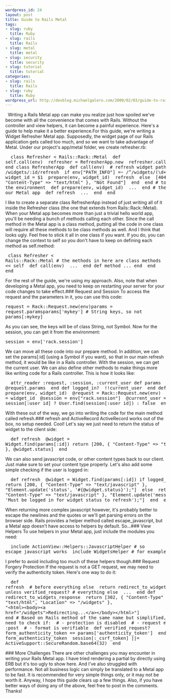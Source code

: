 ```yaml
--- 
wordpress_id: 24
layout: post
title: Guide to Rails Metal
tags: 
- slug: ruby
  title: Ruby
- slug: rails
  title: Rails
- slug: metal
  title: metal
- slug: security
  title: security
- slug: tutorial
  title: tutorial
categories: 
- slug: rails
  title: Rails
- slug: ruby
  title: Ruby
wordpress_url: http://devblog.michaelgalero.com/2009/02/03/guide-to-rails-metal/
---
```

   Writing a Rails Metal app can make you realize just how spoiled we've become with all the convenience that comes with Rails. Without the controller and view helpers, it can become a painful experience. Here's a guide to help make it a better experience.For this guide, we're writing a Widget Refresher Metal app. Supposedly, the widget page of our Rails application gets called too much, and so we want to take advantage of Metal. Under our project's app/metal folder, we create refresher.rb:<pre>  class Refresher &lt; Rails::Rack::Metal    def self.call(env)      refresher = RefresherApp.new      refresher.call(env)    end  end  class RefresherApp    def call(env)      # refresh widget path: /widgets/:id/refresh      if env["PATH_INFO"] =~ /^\/widgets\/(\d+)\/refresh/        widget_id = $1        prepare(env, widget_id)        refresh      else        [404, { "Content-Type" =&gt; "text/html" }, "Not Found"]      end    end    # to setup the environment    def prepare(env, widget_id)      ...    end    # the heart of our Metal app    def refresh      ...    end  end</pre>I like to create a separate class RefresherApp instead of just writing all of it inside the Refresher class (the one that extends from Rails::Rack::Metal). When your Metal app becomes more than just a trivial hello world app, you'll be needing a bunch of methods calling each other. Since the call method in the Metal app is a class method, putting all the code in one class will require all these methods to be class methods as well. And I think that looks ugly. Feel free to stick it all in one class if you want. If you do, you can change the context to self so you don't have to keep on defining each method as self.method:<pre>  class Refresher &lt; Rails::Rack::Metal    # the methods in here are class methods    class &lt;&lt; self      def call(env)        ...      end      def method        ...      end    end  end</pre>For the rest of the guide, we're using my approach. Also, note that when developing a Metal app, you need to keep on restarting your server for your code changes to take effect.### Request and Session
To access the request and the parameters in it, you can use this code:<pre>request = Rack::Request.new(env)params = request.paramsparams['mykey'] # String keys, so not params[:mykey]</pre>As you can see, the keys will be of class String, not Symbol. Now for the session, you can get it from the environment:<pre>session = env['rack.session']</pre>We can move all these code into our prepare method. In addition, we can set the params[:id] (using a Symbol if you want), so that in our main refresh method, it would be like in a Rails controller. With the session, we can get the current user. We can also define other methods to make things more like writing code for a Rails controller. This is how it looks like:<pre>  attr_reader :request, :session, :current_user  def params    @request.params  end  def logged_in?    !!current_user  end  def prepare(env, widget_id)    @request = Rack::Request.new(env)    params[:id] = widget_id    @session = env["rack.session"]    @current_user = session[:user_id] ? User.find(session[:user_id]) : false  end</pre>With these out of the way, we go into writing the code for the main method called refresh.### refresh and ActiveRecord
ActiveRecord works out of the box, no setup needed. Cool! Let's say we just need to return the status of widget to the client side:<pre>  def refresh    @widget = Widget.find(params[:id])    return [200, { "Content-Type" =&gt; "text/html" }, @widget.status]  end</pre>We can also send javascript code, or other content types back to our client. Just make sure to set your content type properly. Let's also add some simple checking if the user is logged in:<pre>  def refresh    @widget = Widget.find(params[:id])    if logged_in?      return [200, { "Content-Type" =&gt; "text/javascript" }, "Element.update('status', '#{@widget.status}');"]    else      return [200, { "Content-Type" =&gt; "text/javascript" }, "Element.update('message', 'Must be logged in for widget status to refresh');"]    end  end</pre>When returning more complex javascript however, it's probably better to escape the newlines and the quotes or we'll get parsing errors on the browser side. Rails provides a helper method called escape_javascript, but a Metal app doesn't have access to helpers by default. So...### View Helpers
To use helpers in your Metal app, just include the modules you need:<pre>  include ActionView::Helpers::JavascriptHelper # so escape_javascript works  include WidgetsHelper # for example</pre>I prefer to avoid including too much of these helpers though.### Request Forgery Protection
If the request is not a GET request, we may need to verify the authenticity token. Here's one way to do it:<pre>  def refresh    # before everything else    return redirect_to_widgets_response unless verified_request?    # everything else    ...  end  def redirect_to_widgets_response    return [302, { "Content-Type" =&gt; "text/html", "Location" =&gt; "/widgets" },      "&lt;html&gt;&lt;body&gt;&lt;a href=\"/widgets\"&gt;Redirecting...&lt;/a&gt;&lt;/body&gt;&lt;/html&gt;"]  end  # Based on Rails method of the same name but simplified, i.e. no need to check if:  #   - protection is disabled  #   - request method is :post  #   - format is verifiable  def verified_request?    form_authenticity_token == params['authenticity_token']  end  def form_authenticity_token    session[:_csrf_token] ||= ActiveSupport::SecureRandom.base64(32)  end</pre>### More Challenges
There are other challenges you may encounter in writing your Rails Metal app. I have tried rendering a partial by directly using ERB but it's too ugly to show here. And I've also struggled with performance. Not all business logic can simply be translated to a Metal app to be fast. It is recommended for very simple things only, or it may not be worth it. Anyway, I hope this guide clears up a few things. Also, if you have better ways of doing any of the above, feel free to post in the comments. Thanks!
